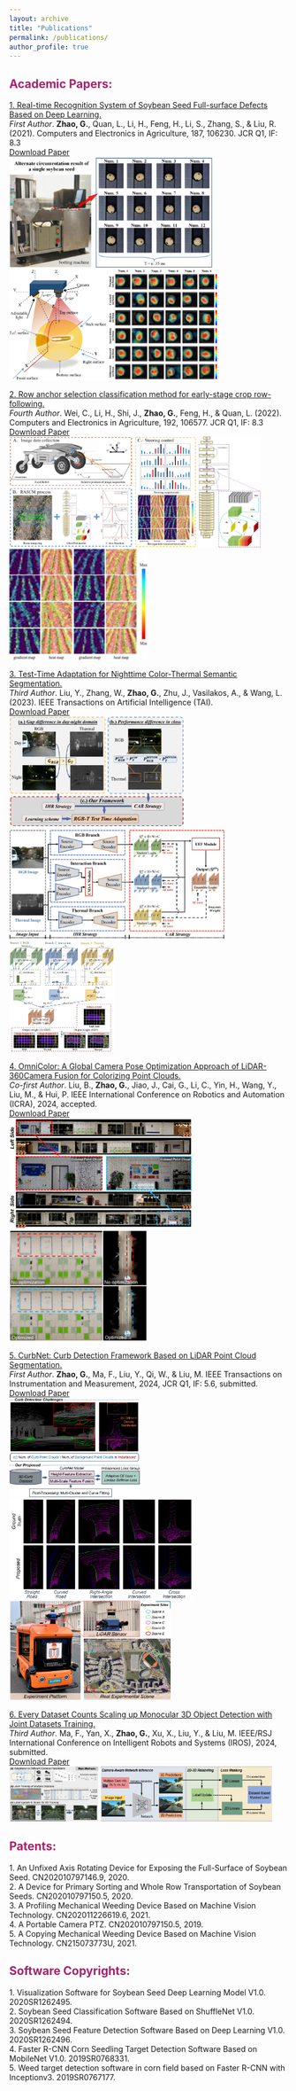 ```yaml
---
layout: archive
title: "Publications"
permalink: /publications/
author_profile: true
---
```



<h2><span style="color: rgb(167, 35, 107);"><b>Academic Papers:</b></span></h2> 

<!-- [1. Real-time Recognition System of Soybean Seed Full-surface Defects Based on Deep Learning.](https://www.sciencedirect.com/science/article/abs/pii/S0168169921002477)  \
*First Author*. Zhao, G., Quan, L., Li, H., Feng, H., Li, S., Zhang, S., & Liu, R. (2021). Computers and Electronics in Agriculture, 187, 106230. JCR Q1, IF: 8.3 \
[Download Paper](https://drive.google.com/file/d/1e9GbFJTDqGTGg2nrs4h6A_kRV9-1Uhfn/view)

[2. Row anchor selection classification method for early-stage crop row-following.](https://www.sciencedirect.com/science/article/pii/S0168169921005949)  \
*Fourth Author*. Wei, C., Li, H., Shi, J., Zhao, G., Feng, H., & Quan, L. (2022). Computers and Electronics in Agriculture, 192, 106577. JCR Q1, IF: 8.3 \
[Download Paper](https://drive.google.com/file/d/1SGTYsMh1vMhl_788ZPZwwfGD7qmYYDlv/view)

[3. Test-Time Adaptation for Nighttime Color-Thermal Semantic Segmentation.](https://ieeexplore.ieee.org/xpl/RecentIssue.jsp?punumber=9078688)  \
*Third Author*. IEEE Transactions on Artificial Intelligence (TAI), 2023, major revision.  \
[Download Paper](https://arxiv.org/pdf/2307.04470.pdf)

[4. OmniColor: A Global Camera Pose Optimization Approach of LiDAR-360Camera Fusion for Colorizing Point Clouds.](https://2024.ieee-icra.org/)  \
*Co-first Author*. IEEE International Conference on Robotics and Automation (ICRA), 2024, submitted.  \
[Download Paper](https://drive.google.com/file/d/1YiVRoMMubX1pikOf8oRoC5yxftBcIqzZ/view?usp=sharing) -->

[1. Real-time Recognition System of Soybean Seed Full-surface Defects Based on Deep Learning.](https://www.sciencedirect.com/science/article/abs/pii/S0168169921002477)  \
*First Author*. **Zhao, G.**, Quan, L., Li, H., Feng, H., Li, S., Zhang, S., & Liu, R. (2021). Computers and Electronics in Agriculture, 187, 106230. JCR Q1, IF: 8.3 \
[Download Paper](https://drive.google.com/file/d/1e9GbFJTDqGTGg2nrs4h6A_kRV9-1Uhfn/view)
<br/><img src='/images/pub_img/soy1.jpg' width='368' height='200'>&nbsp;<img src='/images/pub_img/soy2.png' width='176' height='200'>&nbsp;<img src='/images/pub_img/soy3.png' width='200' height='200'> <br>

[2. Row anchor selection classification method for early-stage crop row-following.](https://www.sciencedirect.com/science/article/pii/S0168169921005949)  \
*Fourth Author*. Wei, C., Li, H., Shi, J., **Zhao, G.**, Feng, H., & Quan, L. (2022). Computers and Electronics in Agriculture, 192, 106577. JCR Q1, IF: 8.3 \
[Download Paper](https://drive.google.com/file/d/1SGTYsMh1vMhl_788ZPZwwfGD7qmYYDlv/view)
<br/><img src='/images/pub_img/field1.png' width='339' height='200'>&nbsp;<img src='/images/pub_img/field3.jpg' width='112' height='200'>&nbsp;<img src='/images/pub_img/field4.jpg' width='250' height='200'> <br>

[3. Test-Time Adaptation for Nighttime Color-Thermal Semantic Segmentation.](https://ieeexplore.ieee.org/xpl/RecentIssue.jsp?punumber=9078688)  \
*Third Author*. Liu, Y., Zhang, W., **Zhao, G.**, Zhu, J., Vasilakos, A., & Wang, L. (2023). IEEE Transactions on Artificial Intelligence (TAI).  \
[Download Paper](https://ieeexplore.ieee.org/abstract/document/10330895)
<br/><img src='/images/pub_img/color1.png' width='316' height='200'>&nbsp;<img src='/images/pub_img/color2.png' width='390' height='200'>&nbsp;<img src='/images/pub_img/color3.png' width='190' height='200'> <br>

[4. OmniColor: A Global Camera Pose Optimization Approach of LiDAR-360Camera Fusion for Colorizing Point Clouds.](https://2024.ieee-icra.org/)  \
*Co-first Author*. Liu, B., **Zhao, G.**, Jiao, J., Cai, G., Li, C., Yin, H., Wang, Y., Liu, M., & Hui, P. IEEE International Conference on Robotics and Automation (ICRA), 2024, accepted.  \
[Download Paper](https://drive.google.com/file/d/1YiVRoMMubX1pikOf8oRoC5yxftBcIqzZ/view?usp=sharing)
<br/><img src='/images/pub_img/point1.png' width='330' height='200'>&nbsp;<img src='/images/pub_img/point3.png' width='250' height='200'> <br>

[5. CurbNet: Curb Detection Framework Based on LiDAR Point Cloud Segmentation.](https://ieeexplore.ieee.org/xpl/RecentIssue.jsp?punumber=19)  \
*First Author*. **Zhao, G.**, Ma, F., Liu, Y., Qi, W., & Liu, M. IEEE Transactions on Instrumentation and Measurement, 2024, JCR Q1, IF: 5.6, submitted.  \
[Download Paper](https://drive.google.com/file/d/1Wty_DLOXnFltIpc8VjBWNuryerqN3unn/view)
<br/><img src='/images/pub_img/cover-figure2.png' width='237' height='180'>&nbsp;<img src='/images/pub_img/3Dcurb-no-occ2.png' width='331' height='180'>&nbsp;<img src='/images/pub_img/realscene-set2.png' width='294' height='180'> <br>

[6. Every Dataset Counts Scaling up Monocular 3D Object Detection with Joint Datasets Training.](https://iros2024-abudhabi.org/)  \
*Third Author*. Ma, F., Yan, X., **Zhao, G.**, Xu, X., Liu, Y., & Liu, M. IEEE/RSJ International Conference on Intelligent Robots and Systems (IROS), 2024, submitted.  \
[Download Paper](https://drive.google.com/file/d/1o8jSvxTbXjizPXKSlJUZPVzoBqV5EFW6/view?usp=sharing)
<br/><img src='/images/pub_img/3d-detect-1.png' width='162' height='100'>&nbsp;<img src='/images/pub_img/3d-detect-2.png' width='310' height='100'> <br>


<h2><span style="color: rgb(167, 35, 107);"><b>Patents:</b></span></h2> 
1. An Unfixed Axis Rotating Device for Exposing the Full-Surface of Soybean Seed. CN202010797146.9, 2020. <br>
2. A Device for Primary Sorting and Whole Row Transportation of Soybean Seeds. CN202010797150.5, 2020. <br>
3. A Profiling Mechanical Weeding Device Based on Machine Vision Technology. CN202011226619.6, 2021. <br>
4. A Portable Camera PTZ. CN202010797150.5, 2019. <br>
5. A Copying Mechanical Weeding Device Based on Machine Vision Technology. CN215073773U, 2021. <br>

<h2><span style="color: rgb(167, 35, 107);"><b>Software Copyrights:</b></span></h2> 
1. Visualization Software for Soybean Seed Deep Learning Model V1.0. 2020SR1262495. <br>
2. Soybean Seed Classification Software Based on ShuffleNet V1.0. 2020SR1262494. <br>
3. Soybean Seed Feature Detection Software Based on Deep Learning V1.0. 2020SR1262496. <br>
4. Faster R-CNN Corn Seedling Target Detection Software Based on MobileNet V1.0. 2019SR0768331.	<br>
5. Weed target detection software in corn field based on Faster R-CNN with Inceptionv3. 2019SR0767177. <br>



<!-- ------
------
------
------
------
------
------
------
XXXXX -->